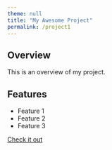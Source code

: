 ```yaml
---
theme: null
title: "My Awesome Project"
permalink: /project1
---
```


## Overview
This is an overview of my project.

## Features
- Feature 1
- Feature 2
- Feature 3

[Check it out](https://github.com/samrosen52/GSDS)

